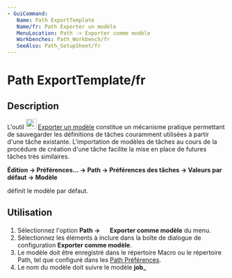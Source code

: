 ```yaml
---
- GuiCommand:
   Name: Path ExportTemplate
   Name/fr: Path Exporter un modèle
   MenuLocation: Path -> Exporter comme modèle
   Workbenches: Path_Workbench/fr
   SeeAlso: Path_SetupSheet/fr
---
```


# Path ExportTemplate/fr

## Description

L\'outil <img alt="" src=images/Path_ExportTemplate.svg  style="width:24px;"> [Exporter un modèle](Path_ExportTemplate/fr.md) constitue un mécanisme pratique permettant de sauvegarder les définitions de tâches couramment utilisées à partir d\'une tâche existante. L\'importation de modèles de tâches au cours de la procédure de création d\'une tâche facilite la mise en place de futures tâches très similaires.


**Édition → Préférences... → Path → Préférences des tâches  → Valeurs par défaut → Modèle**

définit le modèle par défaut.



## Utilisation

1.  Sélectionnez l\'option **Path → <img src="images/Path_ExportTemplate.svg" width=16px> Exporter comme modèle** du menu.
2.  Sélectionnez les éléments à inclure dans la boîte de dialogue de configuration **Exporter comme modèle**.
3.  Le modèle doit être enregistré dans le répertoire Macro ou le répertoire Path, tel que configuré dans les [Path Préférences](Path_Preferences/fr.md).
4.  Le nom du modèle doit suivre le modèle **job_<template name>.json**. Lorsqu\'il est affiché dans la liste déroulante de la sélection, le préfixe **job_** et l\'extension sont omis.
5.  Appuyez sur le bouton **OK** et enregistrez le modèle.

## Options



## Post-traitement 

-   Sélection du post-processeur
-   Paramètres du post-processeur
-   Nom du fichier de sortie



## Brut

-   Marge : dimensions du brut
-   Placement : position du brut



## Feuille de réglage 

-   Profondeur d\'usinage
-   Profondeurs de passe
-   Vitesses de déplacement de l\'outil



## Contrôleurs d\'outils 

-   Contrôleurs d\'outils sélectionnés.





{{Path_Tools_navi

}}



---
⏵ [documentation index](../README.md) > [Path](Path_Workbench.md) > Path ExportTemplate/fr
